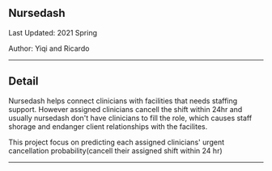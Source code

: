 

Nursedash
---

Last Updated: 2021 Spring

Author: Yiqi and Ricardo 

---

Detail
---
Nursedash helps connect clinicians with facilities that needs staffing support. However assigned clinicians cancell the shift within 24hr and usually nursedash don't have clinicians to fill the role, which causes staff shorage and endanger client relationships with the facilites.

This project focus on predicting each assigned clinicians' urgent cancellation probability(cancell their assigned shift within 24 hr) 

---

